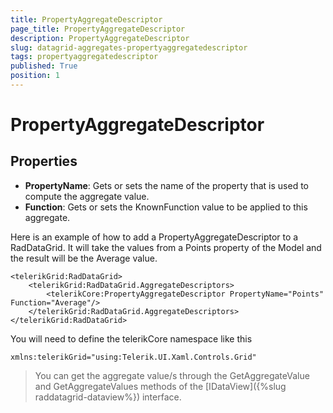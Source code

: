 ```yaml
---
title: PropertyAggregateDescriptor
page_title: PropertyAggregateDescriptor
description: PropertyAggregateDescriptor
slug: datagrid-aggregates-propertyaggregatedescriptor
tags: propertyaggregatedescriptor
published: True
position: 1
---
```


# PropertyAggregateDescriptor

## Properties

* **PropertyName**: Gets or sets the name of the property that is used to compute the aggregate value.
* **Function**: Gets or sets the KnownFunction value to be applied to this aggregate.

Here is an example of how to add a PropertyAggregateDescriptor to a RadDataGrid. It will take the values from a Points property of the Model and the result will be the Average value.

	<telerikGrid:RadDataGrid>
	    <telerikGrid:RadDataGrid.AggregateDescriptors>
	        <telerikCore:PropertyAggregateDescriptor PropertyName="Points" Function="Average"/>
	    </telerikGrid:RadDataGrid.AggregateDescriptors>
	</telerikGrid:RadDataGrid>
You will need to define the telerikCore namespace like this

	xmlns:telerikGrid="using:Telerik.UI.Xaml.Controls.Grid"
 
>You can get the aggregate value/s through the GetAggregateValue and GetAggregateValues methods of the [IDataView]({%slug raddatagrid-dataview%}) interface.

